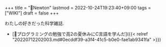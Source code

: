 +++
title = "📝Newton"
lastmod = 2022-10-24T19:23:40+09:00
tags = ["WIKI"]
draft = false
+++

わたしの好きだった科学雑誌.

-   [🔵プログラミングの勉強で高2の夏休みにC言語を学んだ]({{< relref "20220712202003.md#0ecddf39-a3f4-41c5-b0e0-fae1ab9341fa" >}})
